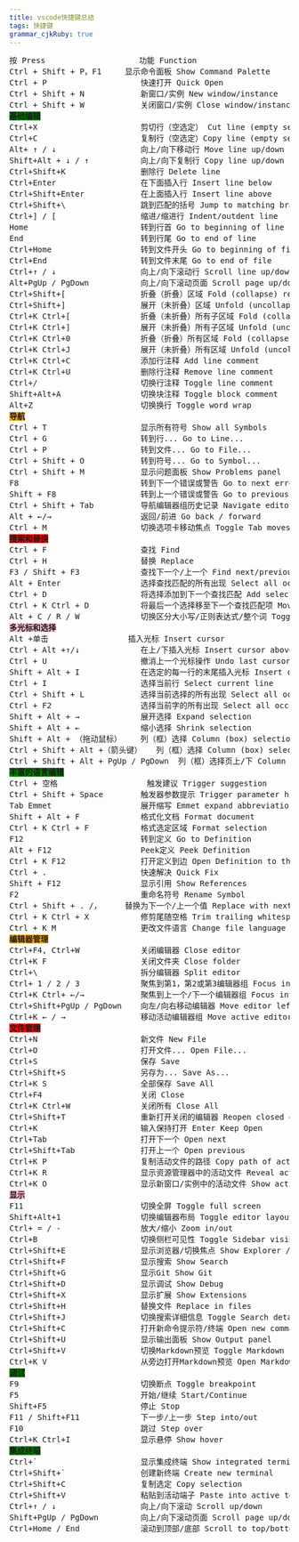 ```yaml
---
title: vscode快捷键总结
tags: 快捷键
grammar_cjkRuby: true
---
```

<pre>
按 Press                    功能 Function
Ctrl + Shift + P，F1	    显示命令面板 Show Command Palette
Ctrl + P	                快速打开 Quick Open
Ctrl + Shift + N	        新窗口/实例 New window/instance
Ctrl + Shift + W	        关闭窗口/实例 Close window/instance
<strong style="background-color:green">基础编辑</strong>
Ctrl+X	                    剪切行（空选定） Cut line (empty selection)
Ctrl+C	                    复制行（空选定）Copy line (empty selection)
Alt+ ↑ / ↓	                向上/向下移动行 Move line up/down
Shift+Alt + ↓ / ↑	        向上/向下复制行 Copy line up/down
Ctrl+Shift+K	            删除行 Delete line
Ctrl+Enter	                在下面插入行 Insert line below
Ctrl+Shift+Enter	        在上面插入行 Insert line above
Ctrl+Shift+\	            跳到匹配的括号 Jump to matching bracket
Ctrl+] / [	                缩进/缩进行 Indent/outdent line
Home	                    转到行首 Go to beginning of line
End	                        转到行尾 Go to end of line
Ctrl+Home	                转到文件开头 Go to beginning of file
Ctrl+End	                转到文件末尾 Go to end of file
Ctrl+↑ / ↓	                向上/向下滚动行 Scroll line up/down
Alt+PgUp / PgDown	        向上/向下滚动页面 Scroll page up/down
Ctrl+Shift+[	            折叠（折叠）区域 Fold (collapse) region
Ctrl+Shift+]	            展开（未折叠）区域 Unfold (uncollapse) region
Ctrl+K Ctrl+[	            折叠（未折叠）所有子区域 Fold (collapse) all subregions
Ctrl+K Ctrl+]	            展开（未折叠）所有子区域 Unfold (uncollapse) all subregions
Ctrl+K Ctrl+0	            折叠（折叠）所有区域 Fold (collapse) all regions
Ctrl+K Ctrl+J	            展开（未折叠）所有区域 Unfold (uncollapse) all regions
Ctrl+K Ctrl+C	            添加行注释 Add line comment
Ctrl+K Ctrl+U	            删除行注释 Remove line comment
Ctrl+/	                    切换行注释 Toggle line comment
Shift+Alt+A	                切换块注释 Toggle block comment
Alt+Z	                    切换换行 Toggle word wrap
<strong style="background-color:orange">导航</strong>
Ctrl + T	                显示所有符号 Show all Symbols
Ctrl + G	                转到行... Go to Line...
Ctrl + P	                转到文件... Go to File...
Ctrl + Shift + O	        转到符号... Go to Symbol...
Ctrl + Shift + M	        显示问题面板 Show Problems panel
F8	                        转到下一个错误或警告 Go to next error or warning
Shift + F8	                转到上一个错误或警告 Go to previous error or warning
Ctrl + Shift + Tab	        导航编辑器组历史记录 Navigate editor group history
Alt + ←/→	                返回/前进 Go back / forward
Ctrl + M	                切换选项卡移动焦点 Toggle Tab moves focus
<strong style="background-color:red">搜索和替换</strong>
Ctrl + F	                查找 Find
Ctrl + H	                替换 Replace
F3 / Shift + F3	            查找下一个/上一个 Find next/previous
Alt + Enter	                选择查找匹配的所有出现 Select all occurences of Find match
Ctrl + D	                将选择添加到下一个查找匹配 Add selection to next Find match
Ctrl + K Ctrl + D	        将最后一个选择移至下一个查找匹配项 Move last selection to next Find match
Alt + C / R / W	            切换区分大小写/正则表达式/整个词 Toggle case-sensitive / regex / whole word
<strong style="background-color:pink">多光标和选择</strong>
Alt +单击	                插入光标 Insert cursor
Ctrl + Alt +↑/↓	            在上/下插入光标 Insert cursor above / below
Ctrl + U	                撤消上一个光标操作 Undo last cursor operation
Shift + Alt + I	            在选定的每一行的末尾插入光标 Insert cursor at end of each line selected
Ctrl + I	                选择当前行 Select current line
Ctrl + Shift + L	        选择当前选择的所有出现 Select all occurrences of current selection
Ctrl + F2	                选择当前字的所有出现 Select all occurrences of current word
Shift + Alt + →	            展开选择 Expand selection
Shift + Alt + ←	            缩小选择 Shrink selection
Shift + Alt + （拖动鼠标）	列（框）选择 Column (box) selection
Ctrl + Shift + Alt +（箭头键）	列（框）选择 Column (box) selection
Ctrl + Shift + Alt + PgUp / PgDown	列（框）选择页上/下 Column (box) selection page up/down
<strong style="background-color:green">丰富的语言编辑</strong>
Ctrl + 空格	                触发建议 Trigger suggestion
Ctrl + Shift + Space	    触发器参数提示 Trigger parameter hints
Tab	Emmet                   展开缩写 Emmet expand abbreviation
Shift + Alt + F	            格式化文档 Format document
Ctrl + K Ctrl + F	        格式选定区域 Format selection
F12	                        转到定义 Go to Definition
Alt + F12	                Peek定义 Peek Definition
Ctrl + K F12	            打开定义到边 Open Definition to the side
Ctrl + .	                快速解决 Quick Fix
Shift + F12	                显示引用 Show References
F2	                        重命名符号 Rename Symbol
Ctrl + Shift + . /，	    替换为下一个/上一个值 Replace with next/previous value
Ctrl + K Ctrl + X	        修剪尾随空格 Trim trailing whitespace
Ctrl + K M	                更改文件语言 Change file language
<strong style="background-color:orange">编辑器管理</strong>
Ctrl+F4, Ctrl+W	            关闭编辑器 Close editor
Ctrl+K F	                关闭文件夹 Close folder
Ctrl+\	                    拆分编辑器 Split editor
Ctrl+ 1 / 2 / 3	            聚焦到第1，第2或第3编辑器组 Focus into 1st, 2nd or 3rd editor group
Ctrl+K Ctrl+ ←/→	        聚焦到上一个/下一个编辑器组 Focus into previous/next editor group
Ctrl+Shift+PgUp / PgDown	向左/向右移动编辑器 Move editor left/right
Ctrl+K ← / →	            移动活动编辑器组 Move active editor group
<strong style="background-color:red">文件管理</strong>
Ctrl+N	                    新文件 New File
Ctrl+O	                    打开文件... Open File...
Ctrl+S	                    保存 Save
Ctrl+Shift+S	            另存为... Save As...
Ctrl+K S	                全部保存 Save All
Ctrl+F4	                    关闭 Close
Ctrl+K Ctrl+W	            关闭所有 Close All
Ctrl+Shift+T	            重新打开关闭的编辑器 Reopen closed editor
Ctrl+K	                    输入保持打开 Enter Keep Open
Ctrl+Tab	                打开下一个 Open next
Ctrl+Shift+Tab	            打开上一个 Open previous
Ctrl+K P	                复制活动文件的路径 Copy path of active file
Ctrl+K R	                显示资源管理器中的活动文件 Reveal active file in Explorer
Ctrl+K O	                显示新窗口/实例中的活动文件 Show active file in new window/instance
<strong style="background-color:pink">显示</strong>
F11	                        切换全屏 Toggle full screen
Shift+Alt+1	                切换编辑器布局 Toggle editor layout
Ctrl+ = / -	                放大/缩小 Zoom in/out
Ctrl+B	                    切换侧栏可见性 Toggle Sidebar visibility
Ctrl+Shift+E	            显示浏览器/切换焦点 Show Explorer / Toggle focus
Ctrl+Shift+F	            显示搜索 Show Search
Ctrl+Shift+G	            显示Git Show Git
Ctrl+Shift+D	            显示调试 Show Debug
Ctrl+Shift+X	            显示扩展 Show Extensions
Ctrl+Shift+H	            替换文件 Replace in files
Ctrl+Shift+J	            切换搜索详细信息 Toggle Search details
Ctrl+Shift+C	            打开新命令提示符/终端 Open new command prompt/terminal
Ctrl+Shift+U	            显示输出面板 Show Output panel
Ctrl+Shift+V	            切换Markdown预览 Toggle Markdown preview
Ctrl+K V	                从旁边打开Markdown预览 Open Markdown preview to the side
<strong style="background-color:green">调试</strong>
F9	                        切换断点 Toggle breakpoint
F5	                        开始/继续 Start/Continue
Shift+F5	                停止 Stop
F11 / Shift+F11	            下一步/上一步 Step into/out
F10	                        跳过 Step over
Ctrl+K Ctrl+I	            显示悬停 Show hover
<strong style="background-color:green">集成终端</strong>
Ctrl+`	                    显示集成终端 Show integrated terminal
Ctrl+Shift+`	            创建新终端 Create new terminal
Ctrl+Shift+C	            复制选定 Copy selection
Ctrl+Shift+V	            粘贴到活动端子 Paste into active terminal
Ctrl+↑ / ↓	                向上/向下滚动 Scroll up/down
Shift+PgUp / PgDown	        向上/向下滚动页面 Scroll page up/down
Ctrl+Home / End	            滚动到顶部/底部 Scroll to top/bottom
</pre>
